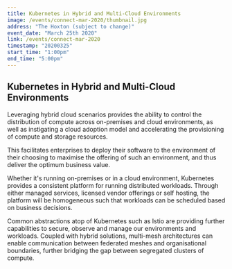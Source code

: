 ```yaml
---
title: Kubernetes in Hybrid and Multi-Cloud Environments
image: /events/connect-mar-2020/thumbnail.jpg
address: "The Hoxton (subject to change)"
event_date: "March 25th 2020"
link: /events/connect-mar-2020
timestamp: "20200325"
start_time: "1:00pm"
end_time: "5:00pm"
---
```


## Kubernetes in Hybrid and Multi-Cloud Environments

Leveraging hybrid cloud scenarios provides the ability to control the distribution of compute across on-premises and cloud environments, as well as instigating a cloud adoption model and accelerating the provisioning of compute and storage resources.

This facilitates enterprises to deploy their software to the environment of their choosing to maximise the offering of such an environment, and thus deliver the optimum business value.

Whether it's running on-premises or in a cloud environment, Kubernetes provides a consistent platform for running distributed workloads. Through either managed services, licensed vendor offerings or self hosting, the platform will be homogeneous such that workloads can be scheduled based on business decisions.

Common abstractions atop of Kubernetes such as Istio are providing further capabilities to secure, observe and manage our environments and workloads. Coupled with hybrid solutions, multi-mesh architectures can enable communication between federated meshes and organisational boundaries, further bridging the gap between segregated clusters of compute.
